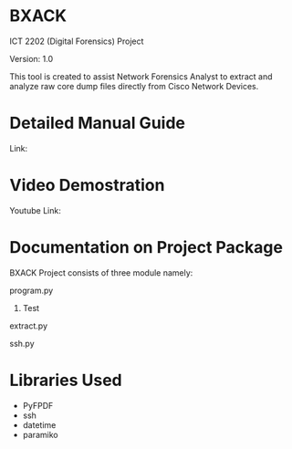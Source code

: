 # BXACK
ICT 2202 (Digital Forensics) Project 

Version: 1.0

This tool is created to assist Network Forensics Analyst to extract and analyze raw core dump files directly from Cisco Network Devices.


# Detailed Manual Guide
Link: 


# Video Demostration
Youtube Link:


# Documentation on Project Package 
BXACK Project consists of three module namely:

program.py
1. Test

extract.py

ssh.py


# Libraries Used
* PyFPDF
* ssh
* datetime
* paramiko




